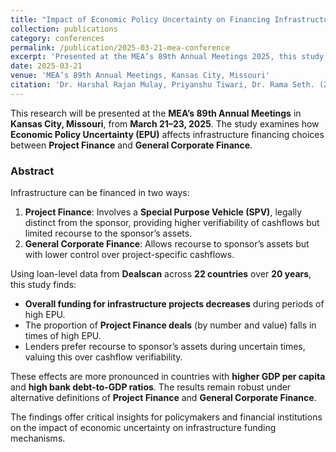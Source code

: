 ```yaml
---
title: "Impact of Economic Policy Uncertainty on Financing Infrastructure"
collection: publications
category: conferences
permalink: /publication/2025-03-21-mea-conference
excerpt: 'Presented at the MEA’s 89th Annual Meetings 2025, this study investigates how Economic Policy Uncertainty (EPU) impacts the preference for Project Finance vs. General Corporate Finance in infrastructure funding.'
date: 2025-03-21
venue: 'MEA’s 89th Annual Meetings, Kansas City, Missouri'
citation: 'Dr. Harshal Rajan Mulay, Priyanshu Tiwari, Dr. Rama Seth. (2025). &quot;Impact of Economic Policy Uncertainty on Financing Infrastructure.&quot; Presented at MEA’s 89th Annual Meetings 2025.'
---
```


This research will be presented at the **MEA’s 89th Annual Meetings** in **Kansas City, Missouri**, from **March 21–23, 2025**. The study examines how **Economic Policy Uncertainty (EPU)** affects infrastructure financing choices between **Project Finance** and **General Corporate Finance**.  

### Abstract  
Infrastructure can be financed in two ways:  
1. **Project Finance**: Involves a **Special Purpose Vehicle (SPV)**, legally distinct from the sponsor, providing higher verifiability of cashflows but limited recourse to the sponsor’s assets.  
2. **General Corporate Finance**: Allows recourse to sponsor’s assets but with lower control over project-specific cashflows.  

Using loan-level data from **Dealscan** across **22 countries** over **20 years**, this study finds:  
- **Overall funding for infrastructure projects decreases** during periods of high EPU.  
- The proportion of **Project Finance deals** (by number and value) falls in times of high EPU.  
- Lenders prefer recourse to sponsor’s assets during uncertain times, valuing this over cashflow verifiability.  

These effects are more pronounced in countries with **higher GDP per capita** and **high bank debt-to-GDP ratios**. The results remain robust under alternative definitions of **Project Finance** and **General Corporate Finance**.  

The findings offer critical insights for policymakers and financial institutions on the impact of economic uncertainty on infrastructure funding mechanisms.  
